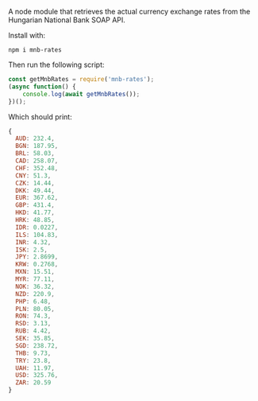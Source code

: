 A node module that retrieves the actual currency exchange rates from the Hungarian National Bank SOAP API.

Install with:

`npm i mnb-rates`

Then run the following script:

```js
const getMnbRates = require('mnb-rates');
(async function() {
    console.log(await getMnbRates());
})();
```

Which should print:

```js
{
  AUD: 232.4,
  BGN: 187.95,
  BRL: 58.03,
  CAD: 258.07,
  CHF: 352.48,
  CNY: 51.3,
  CZK: 14.44,
  DKK: 49.44,
  EUR: 367.62,
  GBP: 431.4,
  HKD: 41.77,
  HRK: 48.85,
  IDR: 0.0227,
  ILS: 104.83,
  INR: 4.32,
  ISK: 2.5,
  JPY: 2.8699,
  KRW: 0.2768,
  MXN: 15.51,
  MYR: 77.11,
  NOK: 36.32,
  NZD: 220.9,
  PHP: 6.48,
  PLN: 80.05,
  RON: 74.3,
  RSD: 3.13,
  RUB: 4.42,
  SEK: 35.85,
  SGD: 238.72,
  THB: 9.73,
  TRY: 23.8,
  UAH: 11.97,
  USD: 325.76,
  ZAR: 20.59
}
```
